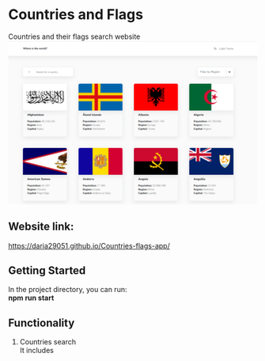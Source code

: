 # Countries and Flags <br/>
Countries and their flags search website <br/>
<img src="src/assets/img/interface.png" />

## Website link: <br/>
https://daria29051.github.io/Countries-flags-app/

## Getting Started
In the project directory, you can run: <br/>
<strong>  npm run start </strong>

## Functionality <br/>
1. Countries search <br/>
It includes 
